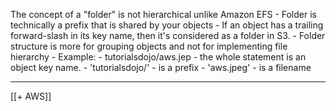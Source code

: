 The concept of a "folder" is not hierarchical unlike Amazon EFS
	- Folder is technically a prefix that is shared by your objects 
	- If an object has a trailing forward-slash in its key name, then it's considered as a folder in S3.
	- Folder structure is more for grouping objects and not for implementing file hierarchy 
	- Example:
		-  tutorialsdojo/aws.jep - the whole statement is an object key name. 
		- 'tutorialsdojo/' - is a prefix
		- 'aws.jpeg' - is a filename

____
[[+ AWS]] 